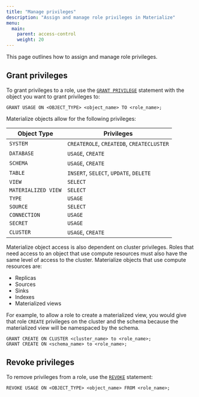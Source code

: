 ```yaml
---
title: "Manage privileges"
description: "Assign and manage role privileges in Materialize"
menu:
  main:
    parent: access-control
    weight: 20
---
```


This page outlines how to assign and manage role privileges.

## Grant privileges

To grant privileges to a role, use the [`GRANT PRIVILEGE`](https://materialize.com/docs/sql/grant-privilege/) statement with the
object you want to grant privileges to:

```mzsql
GRANT USAGE ON <OBJECT_TYPE> <object_name> TO <role_name>;
```

Materialize objects allow for the following privileges:

| Object Type         | Privileges                                |
|---------------------|-------------------------------------------|
| `SYSTEM`            | `CREATEROLE`, `CREATEDB`, `CREATECLUSTER` |
| `DATABASE`          | `USAGE`, `CREATE`                         |
| `SCHEMA`            | `USAGE`, `CREATE`                         |
| `TABLE`             | `INSERT`, `SELECT`, `UPDATE`, `DELETE`    |
| `VIEW`              | `SELECT`                                  |
| `MATERIALIZED VIEW` | `SELECT`                                  |
| `TYPE`              | `USAGE`                                   |
| `SOURCE`            | `SELECT`                                  |
| `CONNECTION`        | `USAGE`                                   |
| `SECRET`            | `USAGE`                                   |
| `CLUSTER`           | `USAGE`, `CREATE`                         |

Materialize object access is also dependent on cluster privileges.
Roles that need access to an object that use compute resources must also have
the same level of access to the cluster. Materialize objects that use compute
resources are:

* Replicas
* Sources
* Sinks
* Indexes
* Materialized views

For example, to allow a role to create a materialized view, you would
give that role `CREATE` privileges on the cluster and the schema because the
materialized view will be namespaced by the schema.

```mzsql
GRANT CREATE ON CLUSTER <cluster_name> to <role_name>;
GRANT CREATE ON <schema_name> to <role_name>;
```

## Revoke privileges

To remove privileges from a role, use the [`REVOKE`](https://materialize.com/docs/sql/revoke-privilege/) statement:

```mzsql
REVOKE USAGE ON <OBJECT_TYPE> <object_name> FROM <role_name>;
```
